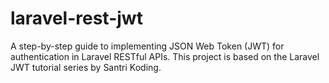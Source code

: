 # laravel-rest-jwt
A step-by-step guide to implementing JSON Web Token (JWT) for authentication in Laravel RESTful APIs. This project is based on the Laravel JWT tutorial series by Santri Koding.
